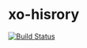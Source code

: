# xo-hisrory
[![Build Status](https://travis-ci.org/freeuni-sdp/xo-hisrory.svg?branch=master)](https://travis-ci.org/freeuni-sdp/xo-hisrory)
